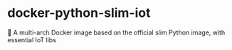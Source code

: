 # docker-python-slim-iot
🐳 A multi-arch Docker image based on the official slim Python image, with essential IoT libs
